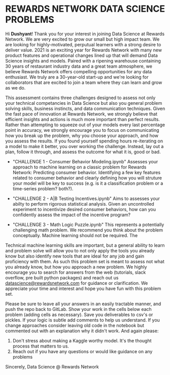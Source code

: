 # REWARDS NETWORK DATA SCIENCE PROBLEMS
Hi <b>Dushyant</b>! Thank you for your interest in joining Data Science at Rewards Network. We are very excited to grow our small but high impact team. We are looking for highly-motivated, perputual learners with a strong desire to deliver value. 2021 is an exciting year for Rewards Network with many new product features and operational changes lined up that will demand Data Science insights and models. Paired with a ripening warehouse containing 30 years of restaurant industry data and a great team atmosphere, we believe Rewards Network offers compelling opportunities for any data enthusiast. We truly are a 30-year-old start-up and we're looking for collaborators that are excited to join a team where they can learn and grow as we do.

This assessment contains three challenges designed to assess not only your technical competancies in Data Science but also you general problem solving skills, business instincts, and data communication techniques. Given the fast pace of innovation at Rewards Network, we strongly believe that efficient insights and actions is much more important than perfect results. Rather than attempting to squeeze out of your models every last percentage point in accuracy, we strongly encourage you to focus on communicating how you break up the problem, why you choose your approach, and how you assess the results. If you found yourself spending hours re-iterating on a model to make it better, you over working the challenge. Instead, lay out a plan, follow it through, and assess the outcome for what it is, good or bad.

- "CHALLENGE 1 - Consumer Behavior Modeling.ipynb"
Assesses your approach to machine learning on a classic problem for Rewards Network: Predicting consumer behavior. Identifying a few key features related to consumer behavior and clearly defining how you will struture your model will be key to success (e.g. is it a classification problem or a time-series problem? both?). 

- "CHALLENGE 2 - A|B Testing Incentives.ipynb"
Aims to assesses your abilty to perform rigorous statistical analysis. Given an uncontrolled experiment to incentivize desired consumer behaviors, how can you confidently assess the impact of the incentive program?

- "CHALLENGE 3 - Math Logic Puzzle.ipynb"
This represents a potentially challenging math problem. We recommend you think about the problem conceptually. Machine learning should not be required. The 

Technical machine learning skills are important, but a general ability to learn and problem solve will allow you to not only apply the tools you already know but also identify new tools that are ideal for any job and gain proficiency with them. As such this problem set is meant to assess not what you already know, but how you approach a new problem. We highly encourage you to search for answers from the web (tutorials, slack overflow, pre built python packages) and reach out us <datascience@rewardsnetwork.com> for guidance or clarification. We appreciate your time and interest and hope you have fun with this problem set.
   
Please be sure to leave all your answers in an easily tractable manner, and push the repo back to GitLab. Show your work in the cells below each problem (adding cells as necessary). Save you deliverables to csv's or pickles. If your logic is subtle add comments to help us understand. If you change approaches consider leaving old code in the notebook but commented out with an explanation why it didn't work. And again please:

1. Don't stress about making a Kaggle worthy model. It's the thought process that matters to us.
2. Reach out if you have any questions or would like guidance on any problems

Sincerely, Data Science @ Rewards Network

